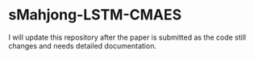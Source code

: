 # sMahjong-LSTM-CMAES

I will update this repository after the paper is submitted as the code still changes and needs detailed documentation. 
